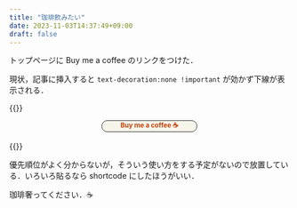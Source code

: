 ```yaml
---
title: "珈琲飲みたい"
date: 2023-11-03T14:37:49+09:00
draft: false
---
```


トップページに Buy me a coffee のリンクをつけた．

現状，記事に挿入すると `text-decoration:none !important` が効かず下線が表示される．

{{<rawhtml>}}
<div style="margin-right:auto; margin-left:auto; text-align: center; width: 170px; border: 1px solid #333333; border-radius: 10px; background-color: #F5F5EA">
    <a href="https://www.buymeacoffee.com/ivorypawn" style="text-decoration:none !important; color:#C2410C; font-size:smaller"><b>Buy me a coffee ☕</b></a>
</div>
</br>
{{</rawhtml>}}

優先順位がよく分からないが，そういう使い方をする予定がないので放置している．いろいろ貼るなら shortcode にしたほうがいい．

珈琲奢ってください．☕